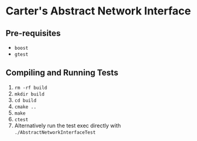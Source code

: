 # Carter's Abstract Network Interface

## Pre-requisites
- `boost`
- `gtest`

## Compiling and Running Tests

1. `rm -rf build`
2. `mkdir build`
3. `cd build`
4. `cmake ..`
5. `make`
6. `ctest`
7. Alternatively run the test exec directly with `./AbstractNetworkInterfaceTest`
